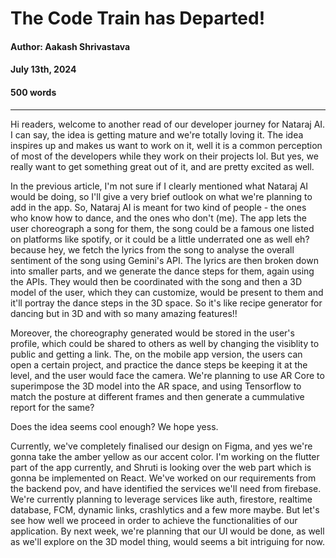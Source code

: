 # The Code Train has Departed!

#### Author: Aakash Shrivastava
#### July 13th, 2024
#### 500 words

---


Hi readers, welcome to another read of our developer journey for Nataraj AI. I can say, the idea is getting mature and we're totally loving it. The idea inspires up and makes us want to work on it, well it is a common perception of most of the developers while they work on their projects lol. But yes, we really want to get something great out of it, and are pretty excited as well.




In the previous article, I'm not sure if I clearly mentioned what Nataraj AI would be doing, so I'll give a very brief outlook on what we're planning to add in the app. So, Nataraj AI is meant for two kind of people - the ones who know how to dance, and the ones who don't (me). The app lets the user choreograph a song for them, the song could be a famous one listed on platforms like spotify, or it could be a little underrated one as well eh? because hey, we fetch the lyrics from the song to analyse the overall sentiment of the song using Gemini's API. The lyrics are then broken down into smaller parts, and we generate the dance steps for them, again using the APIs. They would then be coordinated with the song and then a 3D model of the user, which they can customize, would be present to them and it'll portray the dance steps in the 3D space. So it's like recipe generator for dancing but in 3D and with so many amazing features!!



Moreover, the choreography generated would be stored in the user's profile, which could be shared to others as well by changing the visiblity to public and getting a link. The, on the mobile app version, the users can open a certain project, and practice the dance steps be keeping it at the level, and the user would face the camera. We're planning to use AR Core to superimpose the 3D model into the AR space, and using Tensorflow to match the posture at different frames and then generate a cummulative report for the same?



Does the idea seems cool enough? We hope yess.


Currently, we've completely finalised our design on Figma, and yes we're gonna take the amber yellow as our accent color. I'm working on the flutter part of the app currently, and Shruti is looking over the web part which is gonna be implemented on React. We've worked on our requirements from the backend pov, and have identified the services we'll need from firebase. We're currently planning to leverage services like auth, firestore, realtime database, FCM, dynamic links, crashlytics and a few more maybe. But let's see how well we proceed in order to achieve the functionalities of our application. By next week, we're planning that our UI would be done, as well as we'll explore on the 3D model thing, would seems a bit intriguing for now.
